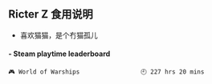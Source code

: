 ## Ricter Z 食用说明
- 喜欢猫猫，是个冇猫孤儿

<!-- steam-box start -->
#### - Steam playtime leaderboard
```text
🎮 World of Warships                 🕘 227 hrs 20 mins
```
<!-- Powered by https://github.com/YouEclipse/steam-box . -->
<!-- steam-box end -->
